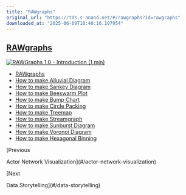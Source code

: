 ```yaml
---
title: "RAWgraphs"
original_url: "https://tds.s-anand.net/#/rawgraphs?id=rawgraphs"
downloaded_at: "2025-06-09T10:40:16.107954"
---
```


[RAWgraphs](#/rawgraphs?id=rawgraphs)
-------------------------------------

[![RAWGraphs 1.0 - Introduction (1 min)](https://i.ytimg.com/vi_webp/2TtYlty-M5g/sddefault.webp)](https://youtu.be/2TtYlty-M5g)

* [RAWgraphs](https://www.rawgraphs.io/)
* [How to make Alluvial Diagram](https://youtu.be/6BYac2Pmnno)
* [How to make Sankey Diagram](https://youtu.be/DYTiKjH6oFM)
* [How to make Beeswarm Plot](https://youtu.be/RPHiEzbCatA)
* [How to make Bump Chart](https://youtu.be/K-weHCSQb58)
* [How to make Circle Packing](https://youtu.be/inm_fR-oykw)
* [How to make Treemap](https://youtu.be/W_MuNYWjhfc)
* [How to make Streamgraph](https://youtu.be/Iu8Me9QO8mg)
* [How to make Sunburst Diagram](https://youtu.be/knqimV7RVbI)
* [How to make Voronoi Diagram](https://youtu.be/I7nn29giVug)
* [How to make Hexagonal Binning](https://youtu.be/Q03sVDj32l4)

[Previous

Actor Network Visualization](#/actor-network-visualization)

[Next

Data Storytelling](#/data-storytelling)